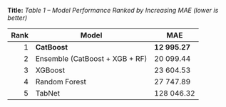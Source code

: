 **Title:** *Table 1 – Model Performance Ranked by Increasing MAE (lower is better)*
 
| Rank | Model                             | MAE |
|-----:|-----------------------------------|-----------|
| 1    | **CatBoost**                      | **12 995.27** |
| 2    | Ensemble (CatBoost + XGB + RF)    | 20 099.44 |
| 3    | XGBoost                           | 23 604.53 |
| 4    | Random Forest                     | 27 747.89 |
| 5    | TabNet                            | 128 046.32 |
